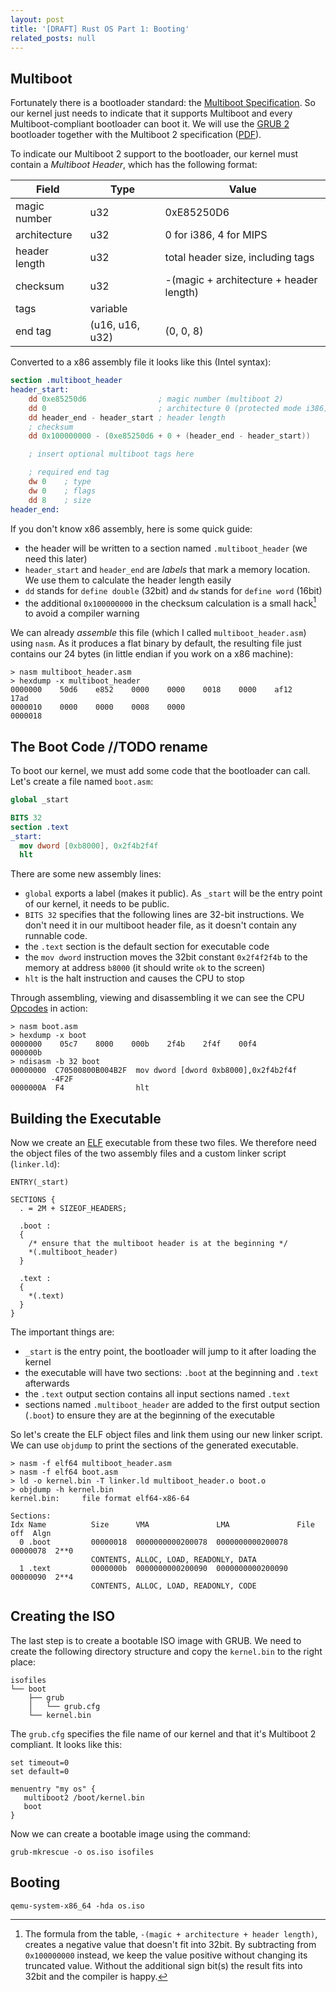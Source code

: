 ```yaml
---
layout: post
title: '[DRAFT] Rust OS Part 1: Booting'
related_posts: null
---
```

## Multiboot
Fortunately there is a bootloader standard: the [Multiboot Specification][multiboot].  So our kernel just needs to indicate that it supports Multiboot and every Multiboot-compliant bootloader can boot it. We will use the [GRUB 2] bootloader together with the Multiboot 2 specification ([PDF][Multiboot 2]).

To indicate our Multiboot 2 support to the bootloader, our kernel must contain a _Multiboot Header_, which has the following format:

Field         | Type            | Value
------------- | --------------- | ----------------------------------------
magic number  | u32             | 0xE85250D6
architecture  | u32             | 0 for i386, 4 for MIPS
header length | u32             | total header size, including tags
checksum      | u32             | -(magic + architecture + header length)
tags          | variable        |
end tag       | (u16, u16, u32) | (0, 0, 8)

Converted to a x86 assembly file it looks like this (Intel syntax):

```nasm
section .multiboot_header
header_start:
    dd 0xe85250d6                ; magic number (multiboot 2)
    dd 0                         ; architecture 0 (protected mode i386)
    dd header_end - header_start ; header length
    ; checksum
    dd 0x100000000 - (0xe85250d6 + 0 + (header_end - header_start))

    ; insert optional multiboot tags here

    ; required end tag
    dw 0    ; type
    dw 0    ; flags
    dd 8    ; size
header_end:
```
If you don't know x86 assembly, here is some quick guide:

- the header will be written to a section named `.multiboot_header` (we need this later)
- `header_start` and `header_end` are _labels_ that mark a memory location. We use them to calculate the header length easily
- `dd` stands for `define double` (32bit) and `dw` stands for `define word` (16bit)
- the additional `0x100000000` in the checksum calculation is a small hack[^fn-checksum_hack] to avoid a compiler warning

We can already _assemble_ this file (which I called `multiboot_header.asm`) using `nasm`. As it produces a flat binary by default, the resulting file just contains our 24 bytes (in little endian if you work on a x86 machine):

```
> nasm multiboot_header.asm
> hexdump -x multiboot_header
0000000    50d6    e852    0000    0000    0018    0000    af12    17ad
0000010    0000    0000    0008    0000
0000018
```

## The Boot Code //TODO rename
To boot our kernel, we must add some code that the bootloader can call. Let's create a file named `boot.asm`:

```nasm
global _start

BITS 32
section .text
_start:
  mov dword [0xb8000], 0x2f4b2f4f
  hlt
```
There are some new assembly lines:

- `global` exports a label (makes it public). As `_start` will be the entry point of our kernel, it needs to be public.
- `BITS 32` specifies that the following lines are 32-bit instructions. We don't need it in our multiboot header file, as it doesn't contain any runnable code.
- the `.text` section is the default section for executable code
- the `mov dword` instruction moves the 32bit constant `0x2f4f2f4b` to the memory at address `b8000` (it should write `ok` to the screen)
- `hlt` is the halt instruction and causes the CPU to stop

Through assembling, viewing and disassembling it we can see the CPU [Opcodes] in action:

```
> nasm boot.asm
> hexdump -x boot
0000000    05c7    8000    000b    2f4b    2f4f    00f4
000000b
> ndisasm -b 32 boot
00000000  C70500800B004B2F  mov dword [dword 0xb8000],0x2f4b2f4f
         -4F2F
0000000A  F4                hlt
```

## Building the Executable
Now we create an [ELF] executable from these two files. We therefore need the object files of the two assembly files and a custom linker script (`linker.ld`):

```
ENTRY(_start)

SECTIONS {
  . = 2M + SIZEOF_HEADERS;

  .boot :
  {
    /* ensure that the multiboot header is at the beginning */
    *(.multiboot_header)
  }

  .text :
  {
    *(.text)
  }
}
```
The important things are:

- `_start` is the entry point, the bootloader will jump to it after loading the kernel
- the executable will have two sections: `.boot` at the beginning and `.text` afterwards
- the `.text` output section contains all input sections named `.text`
- sections named `.multiboot_header` are added to the first output section (`.boot`) to ensure they are at the beginning of the executable

So let's create the ELF object files and link them using our new linker script. We can use `objdump` to print the sections of the generated executable.

```
> nasm -f elf64 multiboot_header.asm
> nasm -f elf64 boot.asm
> ld -o kernel.bin -T linker.ld multiboot_header.o boot.o
> objdump -h kernel.bin
kernel.bin:     file format elf64-x86-64

Sections:
Idx Name          Size      VMA               LMA               File off  Algn
  0 .boot         00000018  0000000000200078  0000000000200078  00000078  2**0
                  CONTENTS, ALLOC, LOAD, READONLY, DATA
  1 .text         0000000b  0000000000200090  0000000000200090  00000090  2**4
                  CONTENTS, ALLOC, LOAD, READONLY, CODE
```

## Creating the ISO
The last step is to create a bootable ISO image with GRUB. We need to create the following directory structure and copy the `kernel.bin` to the right place:

```
isofiles
└── boot
    ├── grub
    │   └── grub.cfg
    └── kernel.bin

```
The `grub.cfg` specifies the file name of our kernel and that it's Multiboot 2 compliant. It looks like this:

```
set timeout=0
set default=0

menuentry "my os" {
   multiboot2 /boot/kernel.bin
   boot
}
```
Now we can create a bootable image using the command:

```
grub-mkrescue -o os.iso isofiles
```

## Booting

```
qemu-system-x86_64 -hda os.iso
```

[^fn-checksum_hack]: The formula from the table, `-(magic + architecture + header length)`, creates a negative value that doesn't fit into 32bit. By subtracting from `0x100000000` instead, we keep the value positive without changing its truncated value. Without the additional sign bit(s) the result fits into 32bit and the compiler is happy.

[multiboot]: https://en.wikipedia.org/wiki/Multiboot_Specification
[grub 2]: http://wiki.osdev.org/GRUB_2
[multiboot 2]: http://nongnu.askapache.com/grub/phcoder/multiboot.pdf
[Opcodes]: https://en.wikipedia.org/wiki/Opcode
[ELF]: https://en.wikipedia.org/wiki/Executable_and_Linkable_Format
